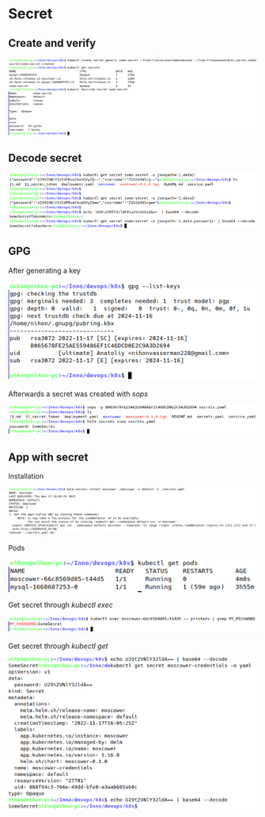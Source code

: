 # Secret

## Create and verify

![](../screenshots/secret_create.png)

## Decode secret

![](../screenshots/secret_decode.png)

## GPG

After generating a key

![](../screenshots/gpg.png)

Afterwards a secret was created with *sops*

![](../screenshots/sops.png)

## App with secret

Installation

![](../screenshots/secret_install_app.png)

Pods

![](../screenshots/secret_pods.png)

Get secret through *kubectl exec*

![](../screenshots/secret_exec.png)

Get secret through *kubectl get*

![](../screenshots/secret_get.png)

